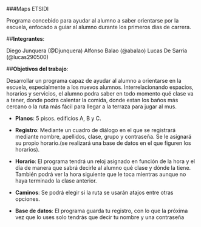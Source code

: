 ###Maps ETSIDI


Programa concebido para ayudar al alumno a saber orientarse por la escuela, enfocado a guiar al alumno durante los primeros dias de carrera.


##**Integrantes**:

Diego Junquera (@Djunquera)
Alfonso Balao (@abalao)
Lucas De Sarria (@lucas290500)


##**Objetivos del trabajo**:

Desarrollar un programa capaz de ayudar al alumno a orientarse en la escuela, especialmente a los nuevos alumnos.
Interrelacionando espacios, horarios y servicios, el alumno podra saber en todo momento qué clase va a tener, donde podra calentar la comida, donde estan los baños más cercano o la ruta más fácil para llegar a la terraza para jugar al mus. 

- **Planos**: 5 pisos. edificios A, B y C.

- **Registro**: Mediante un cuadro de diálogo en el que se  registrará mediante nombre, apellidos, clase, grupo y contraseña. Se le asignará su propio horario.(se realizará una base de datos en el que figuren los horarios).

- **Horario**: El programa tendrá un reloj asignado en función de la hora y el día de manera que sabrá decirle al alumno qué clase y dónde la tiene. También podrá ver la hora siguiente que le toca mientras aunque no haya terminado la clase anterior.

- **Caminos**: Se podrá elegir si la ruta se usarán atajos entre otras opciones.

- **Base de datos**: El programa guarda tu registro, con lo que la próxima vez que lo uses solo tendrás que decir tu nombre y una contraseña

    
